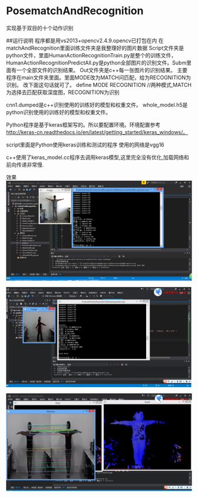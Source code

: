 # PosematchAndRecognition

实现基于双目的十个动作识别

##运行说明
程序都是用vs2013+opencv2.4.9.opencv已打包在内
在matchAndRecognition里面训练文件夹是我整理好的图片数据
Script文件夹是python文件，里面HumanActionRecognitionTrain.py是整个的训练文件，HumanActionRecognitionPredictAll.py是python全部图片的识别文件。Subm里面有一个全部文件的识别结果。
Out文件夹是c++每一张图片的识别结果。
主要程序在main文件夹里面。里面MODE改为MATCH问匹配，给为RECOGNITION为识别。
改下面这句话就可了。
define MODE RECOGNITION				//两种模式,MATCH为选择去匹配获取深度图，RECOGNITION为识别

cnn1.dumped是c++识别使用的训练好的模型和权重文件。
whole_model.h5是python识别使用的训练好的模型和权重文件。

Python程序是基于keras框架写的。所以要配置环境。环境配置参考
http://keras-cn.readthedocs.io/en/latest/getting_started/keras_windows/。

script里面是Python使用keras训练和测试的程序
使用的网络是vgg16

c++使用了keras_model.cc程序去调用keras模型,这里完全没有优化,加载网络和前向传递非常慢.


效果
![avatar](1.jpg)

![avatar](2.png)

![avatar](3.png)



